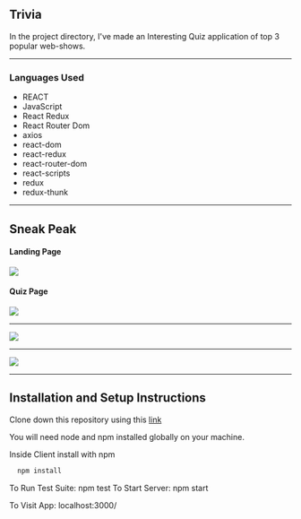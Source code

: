 <h2>Trivia</h2>
In the project directory, I've made an Interesting Quiz application of top 3 popular web-shows.

<hr/>
<h3>Languages Used</h3>

* REACT
* JavaScript
* React Redux
* React Router Dom
* axios
* react-dom
* react-redux
* react-router-dom
* react-scripts
* redux
* redux-thunk

<hr/>

## Sneak Peak
#### Landing Page
<img src="https://i.im.ge/2021/07/24/D1DJF.png"/>

#### Quiz Page

<img src="https://i.im.ge/2021/07/24/D17E6.png"/>
<hr/>
<img src="https://i.im.ge/2021/07/24/D1aDz.png"/>
<hr/>
<img src="https://i.im.ge/2021/07/24/D1sMS.png"/>
<hr/>

## Installation and Setup Instructions
Clone down this repository using this <a href="https://github.com/khushbookhator/Trivia">link</a>

You will need node and npm installed globally on your machine. 

Inside Client install with npm


```bash
  npm install
```

To Run Test Suite: npm test To Start Server: npm start

To Visit App: localhost:3000/

